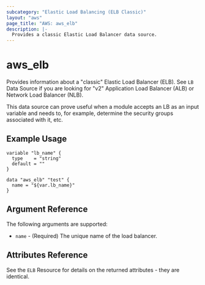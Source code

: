 ```yaml
---
subcategory: "Elastic Load Balancing (ELB Classic)"
layout: "aws"
page_title: "AWS: aws_elb"
description: |-
  Provides a classic Elastic Load Balancer data source.
---
```


# aws_elb

Provides information about a "classic" Elastic Load Balancer (ELB).
See `LB` Data Source if you are looking for "v2"
Application Load Balancer (ALB) or Network Load Balancer (NLB).

This data source can prove useful when a module accepts an LB as an input
variable and needs to, for example, determine the security groups associated
with it, etc.

## Example Usage

```hcl
variable "lb_name" {
  type    = "string"
  default = ""
}

data "aws_elb" "test" {
  name = "${var.lb_name}"
}
```

## Argument Reference

The following arguments are supported:

* `name` - (Required) The unique name of the load balancer.

## Attributes Reference

See the `ELB` Resource for details on the
returned attributes - they are identical.
